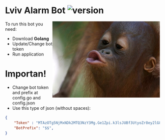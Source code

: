 # Lviv Alarm Bot ![version](https://img.shields.io/badge/version-1.0.0-blue)

<img src="https://github.com/granpahacker/lviv_alarm_bot/blob/main/images/monkey.jpeg" align="right"
     alt="Super monkey" width="350" height="250">

To run this bot you need:
* Download **Golang**
* Update/Change bot token
* Run application

# Importan!

* Change bot token and prefix at config.go and config.json
* Use this type of json (without spaces):

```json
{
    "Token" : "MTAzOTg5NjMxNDk2MTQ3NzY3Mg.Ge1Zpi.k3lsJUBf3UtyoZr8ey2lG8n3w2mW_S3bJmfHQo",
    "BotPrefix": "$$",
}
```
